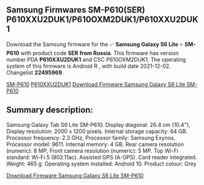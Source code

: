 <h2>Samsung Firmwares SM-P610(SER) P610XXU2DUK1/P610OXM2DUK1/P610XXU2DUK1</h2>
Download the Samsung firmware for the ✅ <strong>Samsung Galaxy S6 Lite </strong> ⭐ <strong>SM-P610</strong> with product code <strong>SER</strong> <strong> from Russia</strong>. This firmware has version number PDA <strong>P610XXU2DUK1</strong> and CSC P610OXM2DUK1. The operating system of this firmware is Android R , with build date 2021-12-02. Changelist <strong>22495969</strong>.


[SM-P610](https://samfirm.shop/samsung/model/SM-P610)
[P610XXU2DUK1](https://samfirm.shop/samsung/pda/P610XXU2DUK1)
[Download Firmware Samsung Galaxy S6 Lite SM-P610](https://samfirm.shop/samsung/firmware/479811)
<h2>Summary description:</h2>
<p>Samsung Galaxy Tab S6 Lite SM-P610. Display diagonal: 26.4 cm (10.4"), Display resolution: 2000 x 1200 pixels. Internal storage capacity: 64 GB. Processor frequency: 2.3 GHz, Processor family: Samsung Exynos, Processor model: 9611. Internal memory: 4 GB. Rear camera resolution (numeric): 8 MP, Front camera resolution (numeric): 5 MP. Top Wi-Fi standard: Wi-Fi 5 (802.11ac). Assisted GPS (A-GPS). Card reader integrated. Weight: 465 g. Operating system installed: Android 10. Product colour: Grey</p>


[Download Firmware Samsung Galaxy S6 Lite SM-P610](https://samfirm.shop/samsung/firmware/479811)
